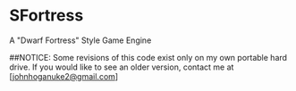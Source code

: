 # SFortress
A "Dwarf Fortress" Style Game Engine

##NOTICE:
Some revisions of this code exist only on my own portable hard drive. If you would like to see an older version, contact me at [johnhoganuke2@gmail.com]
